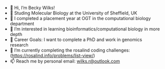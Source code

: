 - 👋 Hi, I’m Becky Wilks!
- 📖 Studing Molecular Biology at the University of Sheffield, UK
- 🧬 I completed a placement year at OGT in the computational biology department
- 👀 I’m interested in learning bioinformatics/computational biology in more depth
- 🎯 Career Goals: I want to complete a PhD and work in genomics research
- 🌱 I’m currently completing the rosalind coding challenges: (https://rosalind.info/problems/list-view/)
- 📫 Reach me by personal email: wilks.r@outlook.com

<!---
beckywilks/beckywilks is a ✨ special ✨ repository because its `README.md` (this file) appears on your GitHub profile.
You can click the Preview link to take a look at your changes.
--->
